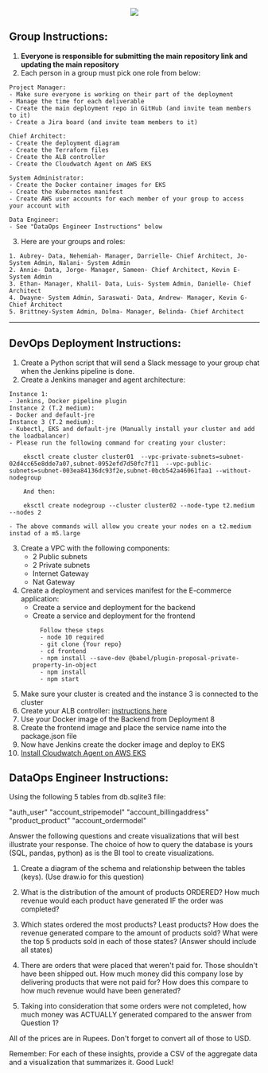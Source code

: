 <p align="center">
<img src="https://github.com/kura-labs-org/kuralabs_deployment_1/blob/main/Kuralogo.png">
</p>

## Group Instructions:
1. **Everyone is responsible for submitting the main repository link and updating the main repository**  
2. Each person in a group must pick one role from below:
```
Project Manager:
- Make sure everyone is working on their part of the deployment
- Manage the time for each deliverable
- Create the main deployment repo in GitHub (and invite team members to it)
- Create a Jira board (and invite team members to it)

Chief Architect:
- Create the deployment diagram
- Create the Terraform files
- Create the ALB controller
- Create the Cloudwatch Agent on AWS EKS

System Administrator:
- Create the Docker container images for EKS
- Create the Kubernetes manifest
- Create AWS user accounts for each member of your group to access your account with

Data Engineer:
- See "DataOps Engineer Instructions" below

```
3. Here are your groups and roles:
```
1. Aubrey- Data, Nehemiah- Manager, Darrielle- Chief Architect, Jo- System Admin, Nalani- System Admin
2. Annie- Data, Jorge- Manager, Sameen- Chief Architect, Kevin E- System Admin
3. Ethan- Manager, Khalil- Data, Luis- System Admin, Danielle- Chief Architect
4. Dwayne- System Admin, Saraswati- Data, Andrew- Manager, Kevin G- Chief Architect
5. Brittney-System Admin, Dolma- Manager, Belinda- Chief Architect

```

*********************************************************************************************************************************************************************
## DevOps Deployment Instructions:

1. Create a Python script that will send a Slack message to your group chat when the Jenkins pipeline is done.
2. Create a Jenkins manager and agent architecture:
```
Instance 1:
- Jenkins, Docker pipeline plugin
Instance 2 (T.2 medium):
- Docker and default-jre 
Instance 3 (T.2 medium):
- Kubectl, EKS and default-jre (Manually install your cluster and add the loadbalancer)
- Please run the following command for creating your cluster:

    eksctl create cluster cluster01  --vpc-private-subnets=subnet-02d4cc65e8dde7a07,subnet-0952efd7d50fc7f11  --vpc-public-subnets=subnet-003ea84136dc93f2e,subnet-0bcb542a46061faa1 --without-nodegroup

    And then:

    eksctl create nodegroup --cluster cluster02 --node-type t2.medium --nodes 2

- The above commands will allow you create your nodes on a t2.medium instad of a m5.large
```
3. Create a VPC with the following components:
    - 2 Public subnets
    - 2 Private subnets
    - Internet Gateway
    - Nat Gateway  
4. Create a deployment and services manifest for the E-commerce application:
    - Create a service and deployment for the backend
    - Create a service and deployment for the frontend
      ```
        Follow these steps
        - node 10 required
        - git clone {Your repo}
        - cd frontend
        - npm install --save-dev @babel/plugin-proposal-private-property-in-object
        - npm install
        - npm start
      ```   
6. Make sure your cluster is created and the instance 3 is connected to the cluster
7. Create your ALB controller: [instructions here](https://docs.google.com/document/d/1Y_c_ByV8y9I1CL8NJvZLqo6ftahcJJD5qG0WA_PkqTM/edit?usp=sharing)
8. Use your Docker image of the Backend from Deployment 8
9. Create the frontend image and place the service name into the package.json file
10. Now have Jenkins create the docker image and deploy to EKS
11. [Install Cloudwatch Agent on AWS EKS](https://docs.aws.amazon.com/AmazonCloudWatch/latest/monitoring/Container-Insights-setup-EKS-addon.html)


## DataOps Engineer Instructions:

Using the following 5 tables from db.sqlite3 file:

"auth_user"
"account_stripemodel"
"account_billingaddress"
"product_product"
"account_ordermodel"

Answer the following questions and create visualizations that will best illustrate your response. 
The choice of how to query the database is yours (SQL, pandas, python) as is the BI tool to create visualizations.   

1. Create a diagram of the schema and relationship between the tables (keys). (Use draw.io for this question)

2. What is the distribution of the amount of products ORDERED?  How much revenue would each product have generated IF the order was completed? 

3. Which states ordered the most products? Least products?  How does the revenue generated compare to the amount of products sold?  What were the top 5 products sold in each of those states? (Answer should include all states)

4.  There are orders that were placed that weren't paid for.  Those shouldn't have been shipped out.  How much money did this company lose by delivering products that were not paid for?  How does this compare to how much revenue would have been generated?  

5.  Taking into consideration that some orders were not completed, how much money was ACTUALLY generated compared to the answer from Question 1?  

All of the prices are in Rupees.  Don't forget to convert all of those to USD. 

Remember: For each of these insights, provide a CSV of the aggregate data and a visualization that summarizes it.  Good Luck!
